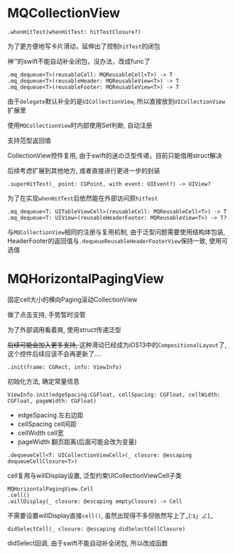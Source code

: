 # MQCollectionView

```
.whenHitTest(whenHitTest: hitTestClosure?)
```

为了更方便地写卡片滑动，延伸出了控制`hitTest`的闭包

神™的swift不能自动补全闭包，没办法，改成func了

```
.mq_dequeue<T>(reusableCell: MQReusableCell<T>) -> T
.mq_dequeue<T>(reusableHeader: MQReusableView<T>) -> T
.mq_dequeue<T>(reusableFooter: MQReusableView<T>) -> T
```

由于`delegate`默认补全的是`UICollectionView`, 所以直接放到`UICollectionView`扩展里

使用`MQCollectionView`时内部使用Set判断, 自动注册

支持范型返回值

CollectionView控件复用, 由于swift的迷の泛型传递，目前只能借用struct解决

后续考虑扩展到其他地方, 或者直接进行更进一步的封装

```
.superHitTest(_ point: CGPoint, with event: UIEvent?) -> UIView?
```

为了在实现`whenHitTest`后依然能在外部访问原`hitTest`

```
.mq_dequeue<T: UITableViewCell>(reusableCell: MQReusableCell<T>) -> T
.mq_dequeue<T: UIView>(reusableHeaderFooter: MQReusableView<T>) -> T?
```

与`MQCollectionView`相同的注册与复用机制, 由于泛型问题需要使用结构体包装, HeaderFooter的返回值与`.dequeueReusableHeaderFooterView`保持一致, 使用可选值



# MQHorizontalPagingView

固定cell大小的横向Paging滚动CollectionView

做了点击支持, 手势暂时没管

为了外部调用看着爽, 使用struct传递泛型

<del>后续可能会加入更多支持, </del>这种滑动已经成为iOS13中的`CompositionalLayout`了, 这个控件后续应该不会再更新了....

```
.init(frame: CGRect, info: ViewInfo)
```

初始化方法, 确定常量信息

```
ViewInfo.init(edgeSpacing:CGFloat, cellSpacing: CGFloat, cellWidth: CGFloat, pageWidth: CGFloat)
```
- edgeSpacing 左右边距
- cellSpacing cell间距
- cellWidth cell宽
- pageWidth 翻页距离(后面可能会改为变量)

```
.dequeueCell<T: UICollectionViewCell>(_ closure: @escaping dequeueCellClosure<T>)
```

cell复用与willDisplay设置, 泛型约束UICollectionViewCell子类

```
MQHorizontalPagingView.Cell
.cell()
.willDisplay(_ closure: @escaping emptyClosure) -> Cell
```

不需要设置willDisplay直接`cell()`, 虽然出现得不多但依然写上了\_(:з」∠)_

```
didSelectCell(_ closure: @escaping didSelectCellClosure)
```

didSelect回调, 由于swift不能自动补全闭包, 所以改成函数